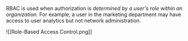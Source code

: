 RBAC is used when authorization is *determined by a user's role within an organization*. For example, a user in the marketing department may have access to user analytics but not network administration.

![[Role-Based Access Control.png]]